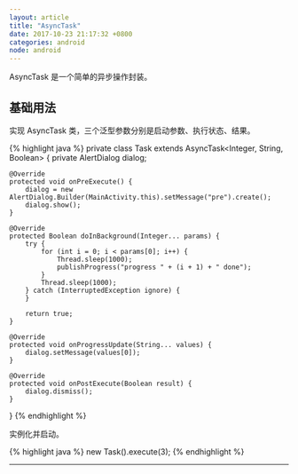 ```yaml
---
layout: article
title: "AsyncTask"
date: 2017-10-23 21:17:32 +0800
categories: android
node: android
---
```


AsyncTask 是一个简单的异步操作封装。

## 基础用法

实现 AsyncTask 类，三个泛型参数分别是启动参数、执行状态、结果。

{% highlight java %}
private class Task extends AsyncTask<Integer, String, Boolean> {
    private AlertDialog dialog;

    @Override
    protected void onPreExecute() {
        dialog = new AlertDialog.Builder(MainActivity.this).setMessage("pre").create();
        dialog.show();
    }

    @Override
    protected Boolean doInBackground(Integer... params) {
        try {
            for (int i = 0; i < params[0]; i++) {
                Thread.sleep(1000);
                publishProgress("progress " + (i + 1) + " done");
            }
            Thread.sleep(1000);
        } catch (InterruptedException ignore) {
        }

        return true;
    }

    @Override
    protected void onProgressUpdate(String... values) {
        dialog.setMessage(values[0]);
    }

    @Override
    protected void onPostExecute(Boolean result) {
        dialog.dismiss();
    }
}
{% endhighlight %}

实例化并启动。

{% highlight java %}
new Task().execute(3);
{% endhighlight %}

---
